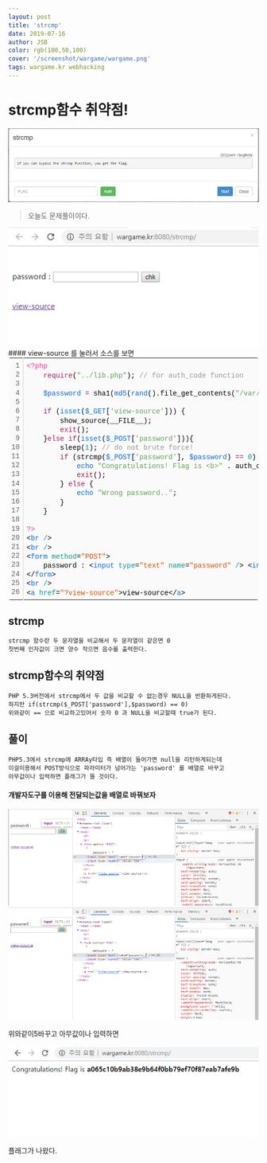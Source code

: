 ```yaml
---
layout: post
title: 'strcmp'
date: 2019-07-16
author: JSB
color: rgb(100,50,100)
cover: '/screenshot/wargame/wargame.png'
tags: wargame.kr webhacking
---
```


# strcmp함수 취약점!

<img src="/screenshot/wargame/strcmp/wargame-6-1.png">

> 오늘도 문제풀이이다.

<img src="/screenshot/wargame/strcmp/wargame-6-2.png">
#### view-source 를 눌러서 소스를 보면
<div class="colorscripter-code" style="color:#010101;font-family:Consolas, 'Liberation Mono', Menlo, Courier, monospace !important; position:relative !important;overflow:auto"><table class="colorscripter-code-table" style="margin:0;padding:0;border:none;background-color:#fafafa;border-radius:4px;" cellspacing="0" cellpadding="0"><tr><td style="padding:6px;border-right:2px solid #e5e5e5"><div style="margin:0;padding:0;word-break:normal;text-align:right;color:#666;font-family:Consolas, 'Liberation Mono', Menlo, Courier, monospace !important;line-height:130%"><div style="line-height:130%">1</div><div style="line-height:130%">2</div><div style="line-height:130%">3</div><div style="line-height:130%">4</div><div style="line-height:130%">5</div><div style="line-height:130%">6</div><div style="line-height:130%">7</div><div style="line-height:130%">8</div><div style="line-height:130%">9</div><div style="line-height:130%">10</div><div style="line-height:130%">11</div><div style="line-height:130%">12</div><div style="line-height:130%">13</div><div style="line-height:130%">14</div><div style="line-height:130%">15</div><div style="line-height:130%">16</div><div style="line-height:130%">17</div><div style="line-height:130%">18</div><div style="line-height:130%">19</div><div style="line-height:130%">20</div><div style="line-height:130%">21</div><div style="line-height:130%">22</div><div style="line-height:130%">23</div><div style="line-height:130%">24</div><div style="line-height:130%">25</div><div style="line-height:130%">26</div></div></td><td style="padding:6px 0;text-align:left"><div style="margin:0;padding:0;color:#010101;font-family:Consolas, 'Liberation Mono', Menlo, Courier, monospace !important;line-height:130%"><div style="padding:0 6px; white-space:pre; line-height:130%"><span style="color:#ff3399">&lt;?php</span></div><div style="padding:0 6px; white-space:pre; line-height:130%">&nbsp;&nbsp;&nbsp;&nbsp;<span style="color:#a71d5d">require</span>(<span style="color:#63a35c">"../lib.php"</span>);&nbsp;<span style="color:#999999">//&nbsp;for&nbsp;auth_code&nbsp;function</span></div><div style="padding:0 6px; white-space:pre; line-height:130%">&nbsp;</div><div style="padding:0 6px; white-space:pre; line-height:130%">&nbsp;&nbsp;&nbsp;&nbsp;<span style="color:#066de2">$password</span>&nbsp;<span style="color:#0086b3"></span><span style="color:#a71d5d">=</span>&nbsp;sha1(<span style="color:#066de2">md5</span>(<span style="color:#066de2">rand</span>().file_get_contents(<span style="color:#63a35c">"/var/lib/dummy_file"</span>)).<span style="color:#066de2">rand</span>());</div><div style="padding:0 6px; white-space:pre; line-height:130%">&nbsp;</div><div style="padding:0 6px; white-space:pre; line-height:130%">&nbsp;&nbsp;&nbsp;&nbsp;<span style="color:#a71d5d">if</span>&nbsp;(<span style="color:#066de2">isset</span>(<span style="color:#066de2">$_GET</span>[<span style="color:#63a35c">'view-source'</span>]))&nbsp;{</div><div style="padding:0 6px; white-space:pre; line-height:130%">&nbsp;&nbsp;&nbsp;&nbsp;&nbsp;&nbsp;&nbsp;&nbsp;show_source(__FILE__);</div><div style="padding:0 6px; white-space:pre; line-height:130%">&nbsp;&nbsp;&nbsp;&nbsp;&nbsp;&nbsp;&nbsp;&nbsp;<span style="color:#a71d5d">exit</span>();</div><div style="padding:0 6px; white-space:pre; line-height:130%">&nbsp;&nbsp;&nbsp;&nbsp;}<span style="color:#a71d5d">else</span>&nbsp;<span style="color:#a71d5d">if</span>(<span style="color:#066de2">isset</span>(<span style="color:#066de2">$_POST</span>[<span style="color:#63a35c">'password'</span>])){</div><div style="padding:0 6px; white-space:pre; line-height:130%">&nbsp;&nbsp;&nbsp;&nbsp;&nbsp;&nbsp;&nbsp;&nbsp;sleep(<span style="color:#0099cc">1</span>);&nbsp;<span style="color:#999999">//&nbsp;do&nbsp;not&nbsp;brute&nbsp;force!</span></div><div style="padding:0 6px; white-space:pre; line-height:130%">&nbsp;&nbsp;&nbsp;&nbsp;&nbsp;&nbsp;&nbsp;&nbsp;<span style="color:#a71d5d">if</span>&nbsp;(strcmp(<span style="color:#066de2">$_POST</span>[<span style="color:#63a35c">'password'</span>],&nbsp;<span style="color:#066de2">$password</span>)&nbsp;<span style="color:#0086b3"></span><span style="color:#a71d5d">=</span><span style="color:#0086b3"></span><span style="color:#a71d5d">=</span>&nbsp;<span style="color:#0099cc">0</span>)&nbsp;{</div><div style="padding:0 6px; white-space:pre; line-height:130%">&nbsp;&nbsp;&nbsp;&nbsp;&nbsp;&nbsp;&nbsp;&nbsp;&nbsp;&nbsp;&nbsp;&nbsp;<span style="color:#066de2">echo</span>&nbsp;<span style="color:#63a35c">"Congratulations!&nbsp;Flag&nbsp;is&nbsp;&lt;b&gt;"</span>&nbsp;.&nbsp;auth_code(<span style="color:#63a35c">"strcmp"</span>)&nbsp;.<span style="color:#63a35c">"&lt;/b&gt;"</span>;</div><div style="padding:0 6px; white-space:pre; line-height:130%">&nbsp;&nbsp;&nbsp;&nbsp;&nbsp;&nbsp;&nbsp;&nbsp;&nbsp;&nbsp;&nbsp;&nbsp;<span style="color:#a71d5d">exit</span>();</div><div style="padding:0 6px; white-space:pre; line-height:130%">&nbsp;&nbsp;&nbsp;&nbsp;&nbsp;&nbsp;&nbsp;&nbsp;}&nbsp;<span style="color:#a71d5d">else</span>&nbsp;{</div><div style="padding:0 6px; white-space:pre; line-height:130%">&nbsp;&nbsp;&nbsp;&nbsp;&nbsp;&nbsp;&nbsp;&nbsp;&nbsp;&nbsp;&nbsp;&nbsp;<span style="color:#066de2">echo</span>&nbsp;<span style="color:#63a35c">"Wrong&nbsp;password.."</span>;</div><div style="padding:0 6px; white-space:pre; line-height:130%">&nbsp;&nbsp;&nbsp;&nbsp;&nbsp;&nbsp;&nbsp;&nbsp;}</div><div style="padding:0 6px; white-space:pre; line-height:130%">&nbsp;&nbsp;&nbsp;&nbsp;}</div><div style="padding:0 6px; white-space:pre; line-height:130%">&nbsp;</div><div style="padding:0 6px; white-space:pre; line-height:130%"><span style="color:#ff3399">?&gt;</span></div><div style="padding:0 6px; white-space:pre; line-height:130%"><span style="color:#010101">&lt;</span><span style="color:#066de2">br</span>&nbsp;<span style="color:#0a9989">/</span><span style="color:#010101">&gt;</span></div><div style="padding:0 6px; white-space:pre; line-height:130%"><span style="color:#010101">&lt;</span><span style="color:#066de2">br</span>&nbsp;<span style="color:#0a9989">/</span><span style="color:#010101">&gt;</span></div><div style="padding:0 6px; white-space:pre; line-height:130%"><span style="color:#010101">&lt;</span><span style="color:#066de2">form</span>&nbsp;<span style="color:#0a9989">method</span>=<span style="color:#df5000">"POST"</span><span style="color:#0a9989"></span><span style="color:#010101">&gt;</span></div><div style="padding:0 6px; white-space:pre; line-height:130%">&nbsp;&nbsp;&nbsp;&nbsp;password&nbsp;:&nbsp;<span style="color:#010101">&lt;</span><span style="color:#066de2">input</span>&nbsp;<span style="color:#0a9989">type</span>=<span style="color:#df5000">"text"</span><span style="color:#0a9989"></span>&nbsp;<span style="color:#0a9989">name</span>=<span style="color:#df5000">"password"</span><span style="color:#0a9989"></span>&nbsp;<span style="color:#0a9989">/</span><span style="color:#010101">&gt;</span>&nbsp;<span style="color:#010101">&lt;</span><span style="color:#066de2">input</span>&nbsp;<span style="color:#0a9989">type</span>=<span style="color:#df5000">"submit"</span><span style="color:#0a9989"></span>&nbsp;<span style="color:#0a9989">value</span>=<span style="color:#df5000">"chk"</span><span style="color:#0a9989"></span><span style="color:#010101">&gt;</span></div><div style="padding:0 6px; white-space:pre; line-height:130%"><span style="color:#010101">&lt;</span><span style="color:#010101">/</span><span style="color:#066de2">form</span><span style="color:#010101">&gt;</span></div><div style="padding:0 6px; white-space:pre; line-height:130%"><span style="color:#010101">&lt;</span><span style="color:#066de2">br</span>&nbsp;<span style="color:#0a9989">/</span><span style="color:#010101">&gt;</span></div><div style="padding:0 6px; white-space:pre; line-height:130%"><span style="color:#010101">&lt;</span><span style="color:#066de2">a</span>&nbsp;<span style="color:#0a9989">href</span>=<span style="color:#df5000">"?view-source"</span><span style="color:#0a9989"></span><span style="color:#010101">&gt;</span>view-source<span style="color:#010101">&lt;</span><span style="color:#010101">/</span><span style="color:#066de2">a</span><span style="color:#010101">&gt;</span></div></div><div style="text-align:right;margin-top:-13px;margin-right:5px;font-size:9px;font-style:italic"><a href="http://colorscripter.com/info#e" target="_blank" style="color:#e5e5e5text-decoration:none">Colored by Color Scripter</a></div></td><td style="vertical-align:bottom;padding:0 2px 4px 0"><a href="http://colorscripter.com/info#e" target="_blank" style="text-decoration:none;color:white"><span style="font-size:9px;word-break:normal;background-color:#e5e5e5;color:white;border-radius:10px;padding:1px">cs</span></a></td></tr></table></div>

## strcmp
	strcmp 함수란 두 문자열을 비교해서 두 문자열이 같은면 0
    첫번째 인자값이 크면 양수 작으면 음수를 출력한다.

## strcmp함수의 취약점
	PHP 5.3버전에서 strcmp에서 두 값을 비교할 수 없는경우 NULL을 반환하게된다.
    하지만 if(strcmp($_POST['password'],$password) == 0)
   	위와같이 == 으로 비교하고있어서 숫자 0 과 NULL을 비교할때 true가 된다.

## 풀이
	PHP5.3에서 strcmp에 ARRAy타입 즉 배열이 들어가면 null을 리턴하게되는데
    이걸이용해서 POST방식으로 파라미터가 넘어가는 'password' 를 배열로 바꾸고
    아무값이나 입력하면 플래그가 뜰 것이다.

#### 개발자도구를 이용해 전달되는값을 배열로 바꿔보자

<img src="/screenshot/wargame/strcmp/wargame-6-3.png">
<img src="/screenshot/wargame/strcmp/wargame-6-4.png">

위와같이5바꾸고 아무값이나 입력하면

<img src="/screenshot/wargame/strcmp/wargame-6-5.png">

플래그가 나왔다.

